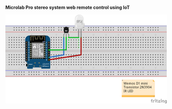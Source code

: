 
**Microlab Pro stereo system web remote control using IoT**





![alt text](https://github.com/sandrii/microlab-remote-control/blob/master/files/microlab_web_remote_bb.png)
